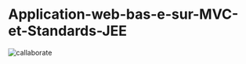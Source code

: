 # Application-web-bas-e-sur-MVC-et-Standards-JEE
![callaborate](https://user-images.githubusercontent.com/91638100/202866101-be4038f2-58ab-4d36-b66a-80dad3867c25.png)
